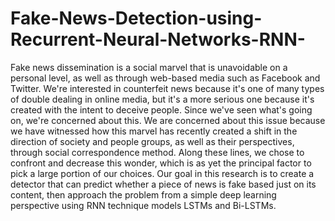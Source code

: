 # Fake-News-Detection-using-Recurrent-Neural-Networks-RNN-
Fake news dissemination is a social marvel that is unavoidable on a personal level, as well as through web-based media such as Facebook and Twitter. We're interested in counterfeit news because it's one of many types of double dealing in online media, but it's a more serious one because it's created with the intent to deceive people. Since we've seen what's going on, we're concerned about this. We are concerned about this issue because we have witnessed how this marvel has recently created a shift in the direction of society and people groups, as well as their perspectives, through social correspondence method. Along these lines, we chose to confront and decrease this wonder, which is as yet the principal factor to pick a large portion of our choices. Our goal in this research is to create a detector that can predict whether a piece of news is fake based just on its content, then approach the problem from a simple deep learning perspective using RNN technique models LSTMs and Bi-LSTMs.
